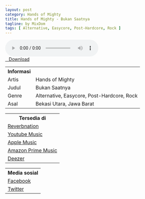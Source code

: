 ```yaml
---
layout: post
category: Hands of Mighty
title: Hands of Mighty - Bukan Saatnya
tagline: by MixDom
tags: [ Alternative, Easycore, Post-Hardcore, Rock ]
---
```


<audio class='js-player' style="--plyr-color-main: #212121;" controls>
<source src="https://drive.google.com/uc?authuser=0&id=17P7NQHD3kG5vH1GKLv-hGUqWLCvLiJPC&export=download" type="audio/mp3">
</audio>

<!--more-->

<div class="post-button text-center">
<a target="_blank" class="btn" href="https://drive.google.com/uc?authuser=0&id=17P7NQHD3kG5vH1GKLv-hGUqWLCvLiJPC&export=download">
<i class="fa fa-caret-down" aria-hidden="true"></i>&nbsp; &nbsp;Download
</a>
</div>

<table>
<tr>
<th>Informasi</th>
<th></th>
</tr>
<tr>
<td>Artis</td>
<td>Hands of Mighty</td>
</tr>
<tr>
<td>Judul</td>
<td>Bukan Saatnya</td>
</tr>
<tr>
<td>Genre</td>
<td>Alternative, Easycore, Post-Hardcore, Rock</td>
</tr>
<tr>
<td>Asal</td>
<td>Bekasi Utara, Jawa Barat</td>
</tr>
</table>

<table>
<tr>
<th>Tersedia di</th>
</tr>
<tr>
<td><a href="https://www.reverbnation.com/handsofmightyofficial" target="_blank">Reverbnation</a></td>
</tr>
<tr>
<td><a href="https://music.youtube.com/channel/UCIiAd8nSqQdfZEQgsRLbuCQ" target="_blank">Youtube Music</a></td>
</tr>
<tr>
<td><a href="https://music.apple.com/md/artist/hands-of-mighty/1589021044" target="_blank">Apple Music</a></td>
</tr>
<tr>
<td><a href="https://music.amazon.com/artists/B09HSFF25N/hands-of-mighty" target="_blank">Amazon Prime Music</a></td>
</tr>
<tr>
<td><a href="https://www.deezer.com/id/artist/147651892?deferredFl=1" target="_blank">Deezer</a></td>
</tr>
</table>

<table>
<tr>
<th>Media sosial</th>
</tr>
<tr>
<td><a href="https://facebook.com/100063862774089/" target="_blank">Facebook</a></td>
</tr>
<tr>
<td><a href="https://twitter.com/handsofmighty" target="_blank">Twitter</a></td>
</tr>
</table>

